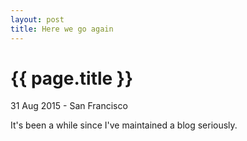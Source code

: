 ```yaml
---
layout: post
title: Here we go again
---
```


{{ page.title }}
================

<p class="meta">31 Aug 2015 - San Francisco</p>

It's been a while since I've maintained a blog seriously.
